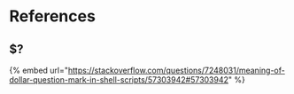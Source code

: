 # References

## $?

{% embed url="https://stackoverflow.com/questions/7248031/meaning-of-dollar-question-mark-in-shell-scripts/57303942#57303942" %}
